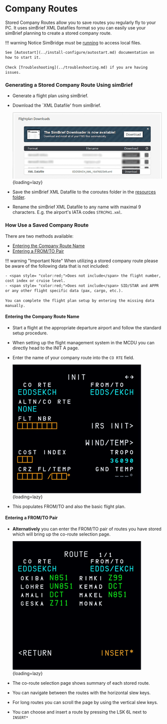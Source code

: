 # Company Routes
Stored Company Routes allow you to save routes you regularly fly to your PC. It uses simBrief XML Datafiles format so you can easily use your simBrief planning to create a stored company route.

!!! warning Notice
    SimBridge *must* be [running](../install-configure/start-simbridge.md) to access local files.

    See [Autostart](../install-configure/autostart.md) documentation on how to start it. 

    Check [Troubleshooting](../troubleshooting.md) if you are having issues.

### Generating a Stored Company Route Using simBrief

- Generate a flight plan using simBrief.
- Download the `XML Datafile' from simBrief.

    ![simBrief Datafile Download](../assets/simbrief-datafile-download.png){loading=lazy}

- Save the simBrief XML Datafile to the coroutes folder in the [resources folder](../install-configure/installation.md#resources-folder).
- Rename the simBrief XML Datafile to any name with maximal 9 characters. E.g. the airport's IATA codes `STRCPH1.xml`.

### How Use a Saved Company Route

There are two methods available:

- [Entering the Company Route Name](#entering-the-company-route-name)
- [Entering a FROM/TO Pair](#entering-a-fromto-pair)

!!! warning "Important Note"
     When utilizing a stored company route please be aware of the following data that is not included:

    - <span style= "color:red;">Does not include</span> the flight number, cost index or cruise level.
    - <span style= "color:red;">Does not include</span> SID/STAR and APPR or any other flight specific data (pax, cargo, etc.).
    
    You can complete the flight plan setup by entering the missing data manually.

#### Entering the Company Route Name 
- Start a flight at the appropriate departure airport and follow the standard setup procedure.
- When setting up the flight management system in the MCDU you can directly head to the INIT A page.
- Enter the name of your company route into the `CO RTE` field.

    ![MCDU INIT A Loading CoRoute](../assets/mcdu-init-a-load.png){loading=lazy}

- This populates FROM/TO and also the basic flight plan. 


#### Entering a FROM/TO Pair
- **Alternatively** you can enter the FROM/TO pair of routes you have stored which will bring up the co-route selection page.
    
    ![MCDU Co Route Selection Page](../assets/mcdu-coroute-selection-page.png){loading=lazy}

- The co-route selection page shows summary of each stored route.
- You can navigate between the routes with the horizontal slew keys.
- For long routes you can scroll the page by using the vertical slew keys.
- You can choose and insert a route by pressing the LSK 6L next to `INSERT*`